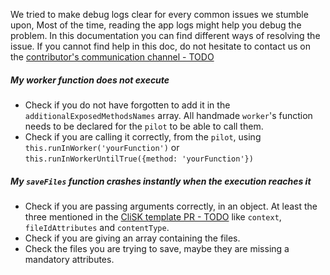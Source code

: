We tried to make debug logs clear for every common issues we stumble upon, Most of the time, reading the app logs might help you debug the problem. In this documentation you can find different ways of resolving the issue. If you cannot find help in this doc, do not hesitate to contact us on the [contributor's communication channel - TODO]() 
##### My worker function does not execute

- Check if you do not have forgotten to add it in the `additionalExposedMethodsNames` array. All handmade `worker`'s function needs to be declared for the `pilot` to be able to call them.
- Check if you are calling it correctly, from the `pilot`, using `this.runInWorker('yourFunction')` or `this.runInWorkerUntilTrue({method: 'yourFunction'})`

##### My `saveFiles` function crashes instantly when the execution reaches it

- Check if you are passing arguments correctly, in an object. At least the three mentioned in the [CliSK template PR - TODO]() like `context`, `fileIdAttributes` and `contentType`.
- Check if you are giving an array containing the files.
- Check the files you are trying to save, maybe they are missing a mandatory attributes.

